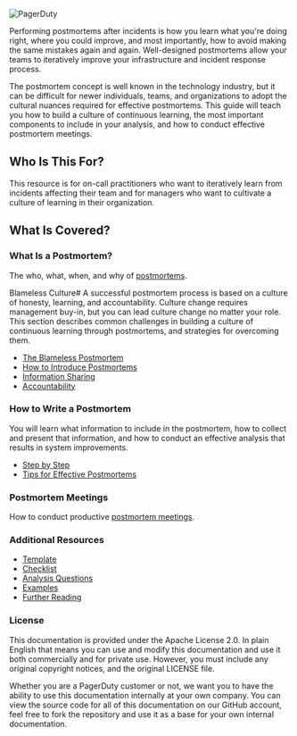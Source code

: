 ![PagerDuty](../assets/img/headers/Postmortems-Title.png)

Performing postmortems after incidents is how you learn what you're doing right, where you could improve, and most importantly, how to avoid making the same mistakes again and again. Well-designed postmortems allow your teams to iteratively improve your infrastructure and incident response process.

The postmortem concept is well known in the technology industry, but it can be difficult for newer individuals, teams, and organizations to adopt the cultural nuances required for effective postmortems. This guide will teach you how to build a culture of continuous learning, the most important components to include in your analysis, and how to conduct effective postmortem meetings.

## Who Is This For?
This resource is for on-call practitioners who want to iteratively learn from incidents affecting their team and for managers who want to cultivate a culture of learning in their organization.

## What Is Covered?
### What Is a Postmortem?
The who, what, when, and why of [postmortems](what_is.md).

Blameless Culture#
A successful postmortem process is based on a culture of honesty, learning, and accountability. Culture change requires management buy-in, but you can lead culture change no matter your role. This section describes common challenges in building a culture of continuous learning through postmortems, and strategies for overcoming them.

- [The Blameless Postmortem](culture/blameless.md)
- [How to Introduce Postmortems](culture/introduce.md)
- [Information Sharing](culture/sharing.md)
- [Accountability](culture/accountability.md)

### How to Write a Postmortem
You will learn what information to include in the postmortem, how to collect and present that information, and how to conduct an effective analysis that results in system improvements.

- [Step by Step](how_to_write/writing.md)
- [Tips for Effective Postmortems](how_to_write/effective_post_mortems.md)

### Postmortem Meetings
How to conduct productive [postmortem meetings](meeting.md).

### Additional Resources

- [Template](resources/post_mortem_template.md)
- [Checklist](resources/checklist.md)
- [Analysis Questions](resources/analysis.md)
- [Examples](resources/examples.md)
- [Further Reading](resources/reading.md)

### License
This documentation is provided under the Apache License 2.0. In plain English that means you can use and modify this documentation and use it both commercially and for private use. However, you must include any original copyright notices, and the original LICENSE file.

Whether you are a PagerDuty customer or not, we want you to have the ability to use this documentation internally at your own company. You can view the source code for all of this documentation on our GitHub account, feel free to fork the repository and use it as a base for your own internal documentation.
